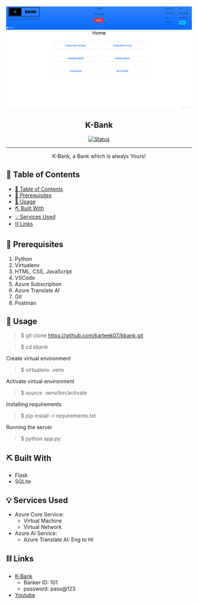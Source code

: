 <p align="center">
  <a href="" rel="noopener">
 <img src="https://github.com/karteek07/kbank/blob/main/imgs/kbank.png?raw=true" alt="Project logo"></a>
</p>
<h2 align="center">K-Bank</h2>

<div align="center">

[![Status](https://img.shields.io/badge/status-active-success.svg)]()

</div>

---

<p align="center"> K-Bank, a Bank which is always Yours!
    <br> 
</p>

## 📝 Table of Contents

- [📝 Table of Contents](#-table-of-contents)
- [🏁 Prerequisites ](#-prerequisites-)
- [🎈 Usage ](#-usage-)
- [⛏️ Built With ](#️-built-with-)
- [💡 Services Used ](#-services-used-)
- [⛓️ Links](#️-links)



## 🏁 Prerequisites <a name="prerequisites"></a>

1. Python
2. Virtualenv
3. HTML, CSS, JavaScript
4. VSCode
5. Azure Subscription
6. Azure Translate AI
7. Git
8. Postman


## 🎈 Usage <a name="usage"></a>

> $ git clone https://github.com/karteek07/kbank.git

> $ cd kbank

Create virtual environment
> $ virtualenv .venv

Activate virtual environment
> $ source .venv/bin/activate

Installing requirements
> $ pip install -r requirements.txt

Running the server
> $ python app.py


## ⛏️ Built With <a name = "tech_stack"></a>

- Flask
- SQLite

## 💡 Services Used <a name = "services"></a>
- Azure Core Service:
  - Virtual Machine
  - Virtual Network
- Azure AI Service:
  - Azure Translate AI: Eng to Hi


## ⛓️ Links<a name = "links"></a>
- [K-Bank](http://kbank.centralindia.cloudapp.azure.com:8080/)
  - Banker ID: 101
  - password: pass@123
- [Youtube](https://youtu.be/ixzrh-d94Fg)